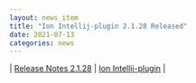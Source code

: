 ```yaml
---
layout: news_item
title: "Ion Intellij-plugin 2.1.28 Released"
date: 2021-07-13
categories: news 
---
```


| [Release Notes 2.1.28](https://github.com/amzn//releases/tag/2.1.28) | [Ion Intellij-plugin](https://github.com/amzn/ion-intellij-plugin) |

